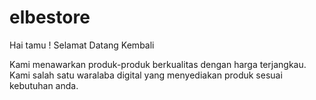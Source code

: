 # elbestore

Hai tamu ! Selamat Datang Kembali

Kami menawarkan produk-produk berkualitas dengan harga terjangkau.
Kami salah satu waralaba digital yang menyediakan produk sesuai kebutuhan anda.
